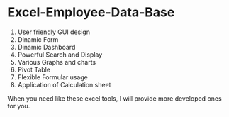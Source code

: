# Excel-Employee-Data-Base
1. User friendly GUI design
2. Dinamic Form
3. Dinamic Dashboard
4. Powerful Search and Display
5. Various Graphs and charts
6. Pivot Table
7. Flexible Formular usage
8. Application of Calculation sheet

When you need like these excel tools, I will provide more developed ones for you.
